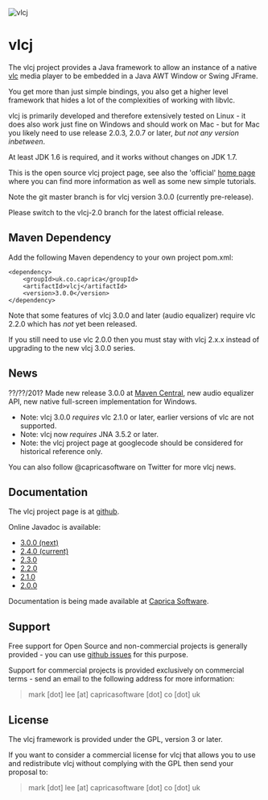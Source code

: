 ![vlcj](https://github.com/caprica/vlcj/raw/master/etc/vlcj-logo.png "vlcj")

vlcj
====

The vlcj project provides a Java framework to allow an instance of a native
[vlc](http://www.videolan.org/vlc "vlc") media player to be embedded in a Java 
AWT Window or Swing JFrame. 

You get more than just simple bindings, you also get a higher level framework
that hides a lot of the complexities of working with libvlc.

vlcj is primarily developed and therefore extensively tested on Linux - it does
also work just fine on Windows and should work on Mac - but for Mac you likely
need to use release 2.0.3, 2.0.7 or later, *but not any version inbetween*.

At least JDK 1.6 is required, and it works without changes on JDK 1.7.

This is the open source vlcj project page, see also the 'official' 
[home page](http://www.capricasoftware.co.uk/vlcj "Official vlcj home page at Caprica Software")
where you can find more information as well as some new simple tutorials.

Note the git master branch is for vlcj version 3.0.0 (currently pre-release).

Please switch to the vlcj-2.0 branch for the latest official release.

Maven Dependency
----------------

Add the following Maven dependency to your own project pom.xml:

```
<dependency>
    <groupId>uk.co.caprica</groupId>
    <artifactId>vlcj</artifactId>
    <version>3.0.0</version>
</dependency>
```

Note that some features of vlcj 3.0.0 and later (audio equalizer) require vlc 2.2.0 which has *not*
yet been released.

If you still need to use vlc 2.0.0 then you must stay with vlcj 2.x.x instead of upgrading to the
new vlcj 3.0.0 series.

News
----

??/??/201? Made new release 3.0.0 at [Maven Central](http://search.maven.org/#search|ga|1|vlcj), new audio equalizer API, new native full-screen implementation for Windows.

 * Note: vlcj 3.0.0 *requires* vlc 2.1.0 or later, earlier versions of vlc are not supported.
 * Note: vlcj now *requires* JNA 3.5.2 or later.
 * Note: the vlcj project page at googlecode should be considered for historical reference only.

You can also follow @capricasoftware on Twitter for more vlcj news.

Documentation
-------------

The vlcj project page is at [github](http://caprica.github.com/vlcj "vlcj at github").

Online Javadoc is available:

* [3.0.0 (next)](http://caprica.github.com/vlcj/javadoc/3.0.0/index.html "3.0.0 Javadoc")
* [2.4.0 (current)](http://caprica.github.com/vlcj/javadoc/2.4.0/index.html "2.4.0 Javadoc")
* [2.3.0](http://caprica.github.com/vlcj/javadoc/2.3.0/index.html "2.3.0 Javadoc")
* [2.2.0](http://caprica.github.com/vlcj/javadoc/2.2.0/index.html "2.2.0 Javadoc")
* [2.1.0](http://caprica.github.com/vlcj/javadoc/2.1.0/index.html "2.1.0 Javadoc")
* [2.0.0](http://caprica.github.com/vlcj/javadoc/2.0.0/index.html "2.0.0 Javadoc")

Documentation is being made available at [Caprica Software](http://www.capricasoftware.co.uk/projects/vlcj/index.html "Caprica Software"). 

Support
-------

Free support for Open Source and non-commercial projects is generally provided - you
can use [github issues](https://github.com/caprica/vlcj/issues "vlcj github issues")
for this purpose.

Support for commercial projects is provided exclusively on commercial terms -
send an email to the following address for more information:

> mark [dot] lee [at] capricasoftware [dot] co [dot] uk

License
-------

The vlcj framework is provided under the GPL, version 3 or later.

If you want to consider a commercial license for vlcj that allows you to use and 
redistribute vlcj without complying with the GPL then send your proposal to:

> mark [dot] lee [at] capricasoftware [dot] co [dot] uk
